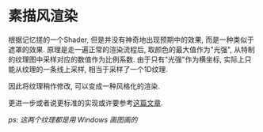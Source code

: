 # 素描风渲染
根据记忆搓的一个Shader, 但是并没有神奇地出现预期中的效果, 而是一种类似于遮罩的效果. 原理是走一遍正常的渲染流程后, 取颜色的最大值作为"光强", 从特制的纹理图中采样对应的数值作为比例系数. 由于只有"光强"作为横坐标, 实际上只能从纹理的一条线上采样, 相当于采样了一个1D纹理.

因此将纹理稍作修改, 可以变成一种风格化的渲染.

更进一步或者说更标准的实现或许要参考[这篇文章](https://developpaper.com/unity-shader-for-rendering-sketch-style/).

*ps: 这两个纹理都是用 Windows 画图画的*